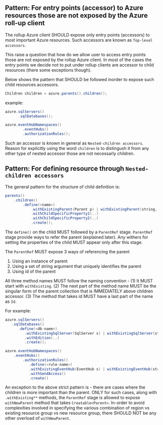 ## Pattern: For entry points (accessor) to Azure resources those are not exposed by the Azure roll-up client

The rollup Azure client SHOULD expose only entry points (accessors) to most important Azure resources. Such accessors are known as `Top-level accessors`.

This raise a question that how do we allow user to access entry points those are not exposed by the rollup Azure client. In most of the cases the entry points we decide not to put under rollup clients are accessor to child resources (there some exceptions though).

Below shows the pattern that SHOULD be followed inorder to expose such child resources accessors.

```java
Children children = azure.parents().children();
```

example:

```java
azure.sqlServers()
      .sqlDatabases();
```

```java
azure.eventHubNamespaces()
        .eventHubs()
        .authorizationRules();
```

Such an accessor is known in general as `Nested-children accessors`. Reason for explicitly using the word `children` is to distingush it from any other type 
of nested accessor those are not necessarly children.

## Pattern: For defining resource through `Nested-children accessors`

The general pattern for the structure of child definition is:

```java
parents()
    .children()
        .define(<name>)
            .withExistingParent(Parent p) | withExistingParent(string, string..) | withExistingParentId(string id)
            .withChildSpecificProperty1(..)
            .withChildSpecificProperty2(..)
            .create();
```

The `define()` on the child MUST followed by a `ParentRef` stage.  `ParentRef` stage provide ways to refer the parent (explained later). Any withers for setting the properties of the child  MUST appear only after this stage.

The `ParentRef` MUST expose 3 ways of referencing the parent 

1. Using an instance of parent
2. Using a set of string argument that uniquely identifies the parent
3. Using id of the parent

All three method names MUST follow the naming convention - (1) It MUST start with `withExisting`. (2) The next part of the method name MUST be the singular form of the parent collection that is IMMEDIATELY above children accessor. (3) The method that takes id MUST have a last part of the name as `Id`.

For example:

```java
azure.sqlServers()
   .sqlDatabases()
      .define(<db-name>)
         .withExistingSqlServer(SqlServer s) | withExistingSqlServer(string rgname, string servName) | withExistingSqlServerId(string id)
         .withEdition(..)
         .create();
```

```java
azure.eventHubNamespaces()
    .eventHubs()
        .authorizationRules()
           .define(<rule-name>)
           .withExistingEventHub(EventHub s) | withExistingEventHub(string rgname, string nsName, string hubName) | withExistingEventHubId(string id)
           .withSendAccess()
           .create()
```

An exception to the above strict pattern is - there are cases where the children is more important than the parent. ONLY for such cases, along with `.withExisting**` methods, the `ParentRef` stage is allowed to expose `withNewParent` method that takes `Creatable<Parent>`. In-order to avoid complexities involved in specifying the various combination of region vs existing resource group vs new resource group, there SHOULD NOT be any other overload of `withNewParent`.




